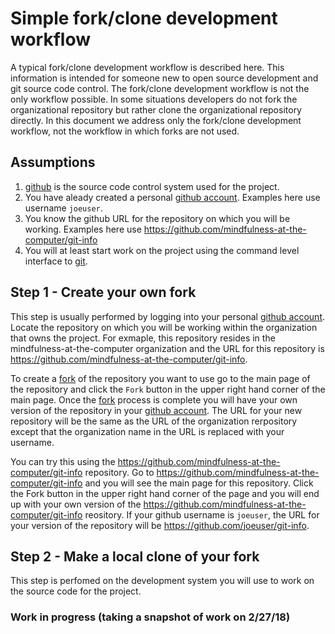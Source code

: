 # Simple fork/clone development workflow

A typical fork/clone development workflow is described here. This information is intended 
for someone new to open source development and git source code control. The fork/clone
development workflow is not the only workflow possible. In some situations developers
do not fork the organizational repository but rather clone the organizational repository
directly. In this document we address only the fork/clone development workflow, not the
workflow in which forks are not used.

## Assumptions
1. [github](git-glosasry.md#github) is the source code control system used for the project.
1. You have aleady created a personal [github account](git-glossary.md#github-account). Examples here use username `joeuser`.
1. You know the github URL for the repository on which you will be working. Examples here use https://github.com/mindfulness-at-the-computer/git-info
1. You will at least start work on the project using the command level interface to [git](git-glossary.md#git).

## Step 1 - Create your own fork
This step is usually performed by logging into your personal [github account](git-glossary.md#github-account).
Locate the repository on which you will be working within the organization that owns the project. For exmaple,
this repository resides in the mindfulness-at-the-computer organization and the URL for this repository is
https://github.com/mindfulness-at-the-computer/git-info.

To create a [fork](git-glossary.md#fork) of the repository you want to use go to the main page of
the repository and click the `Fork` button in the upper right hand corner of the main page. Once
the [fork](git-glossary.md#fork) process is complete you will have your own version of the repository
in your [github account](git-glossary.md#github-account). The URL for your new repository will be the
same as the URL of the organization rerpository except that the organization name in the URL is 
replaced with your username.

You can try this using the https://github.com/mindfulness-at-the-computer/git-info repository. 
Go to https://github.com/mindfulness-at-the-computer/git-info and you will see the main page for this repository.
Click the Fork button in the upper right hand corner of the page and you will end up with your
own version of the https://github.com/mindfulness-at-the-computer/git-info reository. If your github
username is `joeuser`, the URL for your version of the repository will be
https://github.com/joeuser/git-info.

## Step 2 - Make a local clone of your fork
This step is perfomed on the development system you will use to work on the source code 
for the project. 
### Work in progress (taking a snapshot of work on 2/27/18)


